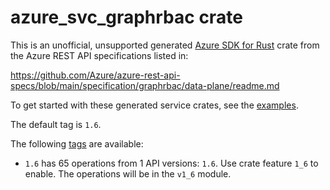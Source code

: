 # azure_svc_graphrbac crate

This is an unofficial, unsupported generated [Azure SDK for Rust](https://github.com/Azure/azure-sdk-for-rust/tree/legacy) crate from the Azure REST API specifications listed in:

https://github.com/Azure/azure-rest-api-specs/blob/main/specification/graphrbac/data-plane/readme.md

To get started with these generated service crates, see the [examples](https://github.com/Azure/azure-sdk-for-rust/blob/legacy/services/README.md#examples).

The default tag is `1.6`.

The following [tags](https://github.com/Azure/azure-sdk-for-rust/blob/legacy/services/tags.md) are available:

- `1.6` has 65 operations from 1 API versions: `1.6`. Use crate feature `1_6` to enable. The operations will be in the `v1_6` module.